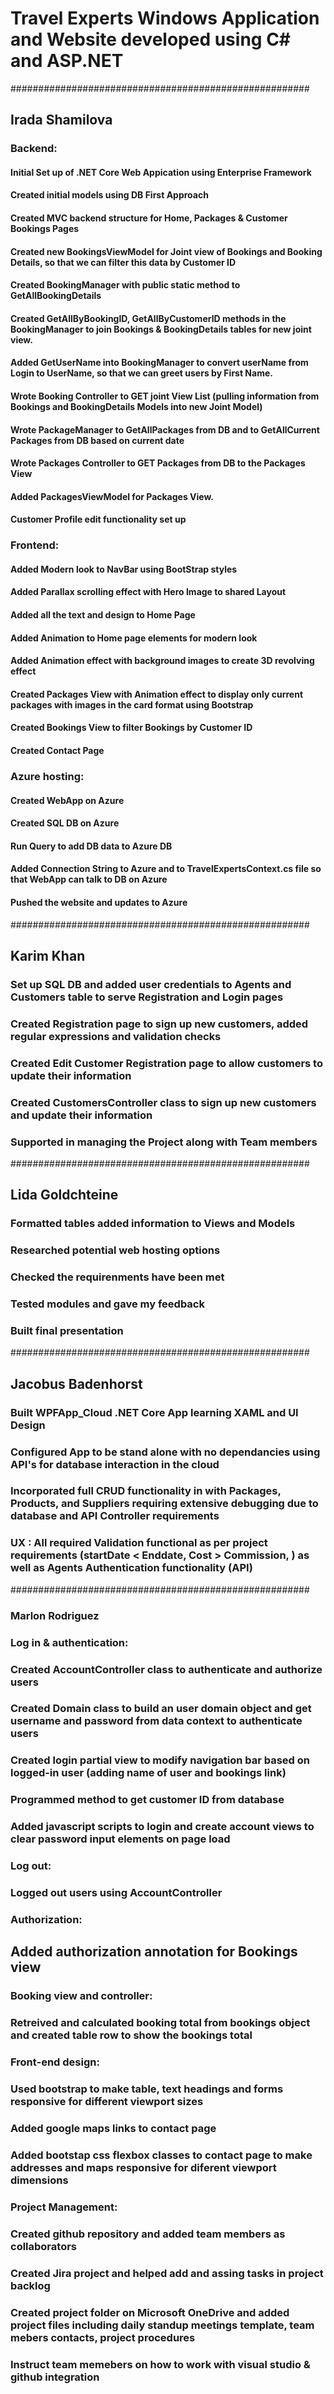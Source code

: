 # Travel Experts Windows Application and Website developed using C# and ASP.NET
######################################################

## Irada Shamilova

### Backend:
#### Initial Set up of .NET Core Web Appication using Enterprise Framework
#### Created initial models using DB First Approach
#### Created MVC backend structure for Home, Packages & Customer Bookings Pages
#### Created new BookingsViewModel for Joint view of Bookings and Booking Details, so that we can filter this data by Customer ID 
#### Created BookingManager with public static method to GetAllBookingDetails
#### Created GetAllByBookingID, GetAllByCustomerID methods in the BookingManager to join Bookings & BookingDetails tables for new joint view.
#### Added GetUserName into BookingManager to convert userName from Login to UserName, so that we can greet users by First Name.
#### Wrote Booking Controller to GET joint View List (pulling information from Bookings and BookingDetails Models into new Joint Model)
#### Wrote PackageManager to GetAllPackages from DB and to GetAllCurrent Packages from DB based on current date
#### Wrote Packages Controller to GET Packages from DB to the Packages View
#### Added PackagesViewModel for Packages View.
#### Customer Profile edit functionality set up

### Frontend:
#### Added Modern look to NavBar using BootStrap styles
#### Added Parallax scrolling effect with Hero Image to shared Layout
#### Added all the text and design to Home Page
#### Added Animation to Home page elements for modern look
#### Added Animation effect with background images to create 3D revolving effect
#### Created Packages View with Animation effect to display only current packages with images in the card format using Bootstrap
#### Created Bookings View to filter Bookings by Customer ID 
#### Created Contact Page

### Azure hosting:
#### Created WebApp on Azure
#### Created SQL DB on Azure
#### Run Query to add DB data to Azure DB
#### Added Connection String to Azure and to TravelExpertsContext.cs file so that WebApp can talk to DB on Azure
#### Pushed the website and updates to Azure


######################################################

##  Karim Khan 

### Set up SQL DB and added user credentials to Agents and Customers table to serve <b>Registration</b> and <b>Login</b> pages

### Created <b>Registration</b> page to sign up new customers, added regular expressions and validation checks

### Created <b>Edit Customer Registration</b> page to allow customers to update their information

### Created CustomersController class to sign up new customers and update their information

### Supported in managing the Project along with Team members



######################################################

##  Lida Goldchteine

### Formatted tables added information to Views and Models

### Researched potential web hosting options

### Checked the requirenments have been met

### Tested modules and gave my feedback

### Built final presentation

######################################################

## Jacobus Badenhorst

### Built WPFApp_Cloud .NET Core App learning XAML and UI Design

### Configured App to be stand alone with no dependancies using API's for database interaction in the cloud

### Incorporated full CRUD functionality in with Packages, Products, and Suppliers requiring extensive debugging due to database and API Controller requirements

### UX : All required Validation functional as per project requirements (startDate < Enddate, Cost > Commission, ) as well as Agents Authentication functionality (API)


######################################################

### Marlon Rodriguez

### Log in & authentication:

### Created AccountController class to authenticate and authorize users

### Created Domain class to build an user domain object and get username and password from data context to authenticate users

### Created login partial view to modify navigation bar based on logged-in user (adding name of user and bookings link)

### Programmed method to get customer ID from database 

### Added javascript scripts to login and create account views to clear password input elements on page load

### Log out:

### Logged out users using AccountController

### Authorization:

##  Added authorization annotation for Bookings view

### Booking view and controller:

### Retreived and calculated booking total from bookings object and created table row to show the bookings total 

### Front-end design:

### Used bootstrap to make table, text headings and forms responsive for different viewport sizes 

### Added google maps links to contact page

### Added bootstap css flexbox classes to contact page to make addresses and maps responsive for diferent viewport dimensions

### Project Management: 

### Created github repository and added team members as collaborators

### Created Jira project and helped add and assing tasks in project backlog

### Created project folder on Microsoft OneDrive and added project files including daily standup meetings template, team mebers contacts, project procedures

### Instruct team memebers on how to work with visual studio & github integration
